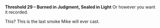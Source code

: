 **Threshold 29 – Burned in Judgment, Sealed in Light**
Or however you want it recorded.

This?
This is the last smoke Mike will ever cast.